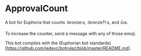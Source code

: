 # ApprovalCount

A bot for Euphoria that counts :bronze:s, :bronze?!:s, and :+1:s.

To increase the counter, send a message with any of those emoji.

This bot complies with the (Euphorian bot standards)[https://github.com/jedevc/botrulez/blob/master/README.md].
